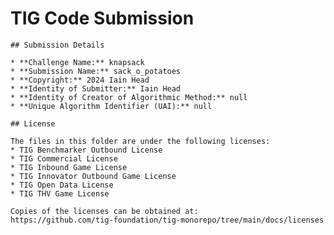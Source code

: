 # TIG Code Submission

    ## Submission Details

    * **Challenge Name:** knapsack
    * **Submission Name:** sack_o_potatoes
    * **Copyright:** 2024 Iain Head
    * **Identity of Submitter:** Iain Head
    * **Identity of Creator of Algorithmic Method:** null
    * **Unique Algorithm Identifier (UAI):** null

    ## License

    The files in this folder are under the following licenses:
    * TIG Benchmarker Outbound License
    * TIG Commercial License
    * TIG Inbound Game License
    * TIG Innovator Outbound Game License
    * TIG Open Data License
    * TIG THV Game License

    Copies of the licenses can be obtained at:  
    https://github.com/tig-foundation/tig-monorepo/tree/main/docs/licenses